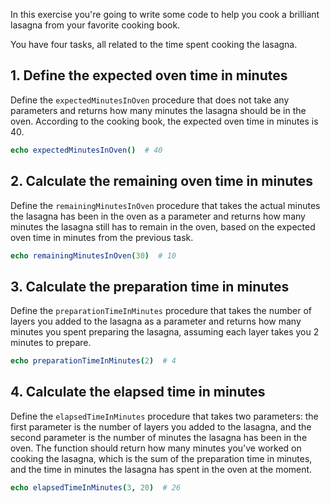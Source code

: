 In this exercise you're going to write some code to help you cook a brilliant lasagna from your favorite cooking book.

You have four tasks, all related to the time spent cooking the lasagna.

## 1. Define the expected oven time in minutes

Define the `expectedMinutesInOven` procedure that does not take any parameters and returns how many minutes the lasagna should be in the oven. According to the cooking book, the expected oven time in minutes is 40.

```nim
echo expectedMinutesInOven()  # 40
```

## 2. Calculate the remaining oven time in minutes

Define the `remainingMinutesInOven` procedure that takes the actual minutes the lasagna has been in the oven as a parameter and returns how many minutes the lasagna still has to remain in the oven, based on the expected oven time in minutes from the previous task.

```nim
echo remainingMinutesInOven(30)  # 10
```

## 3. Calculate the preparation time in minutes

Define the `preparationTimeInMinutes` procedure that takes the number of layers you added to the lasagna as a parameter and returns how many minutes you spent preparing the lasagna, assuming each layer takes you 2 minutes to prepare.

```nim
echo preparationTimeInMinutes(2)  # 4
```

## 4. Calculate the elapsed time in minutes

Define the `elapsedTimeInMinutes` procedure that takes two parameters: the first parameter is the number of layers you added to the lasagna, and the second parameter is the number of minutes the lasagna has been in the oven. The function should return how many minutes you've worked on cooking the lasagna, which is the sum of the preparation time in minutes, and the time in minutes the lasagna has spent in the oven at the moment.

```nim
echo elapsedTimeInMinutes(3, 20)  # 26
```
